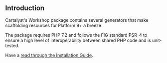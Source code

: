 ## Introduction

Cartalyst's Workshop package contains several generators that make scaffolding resources for Platform 9+ a breeze.

The package requires PHP 7.2 and follows the FIG standard PSR-4 to ensure a high level of interoperability between shared PHP code and is unit-tested.

Have a [read through the Installation Guide](#installation).
